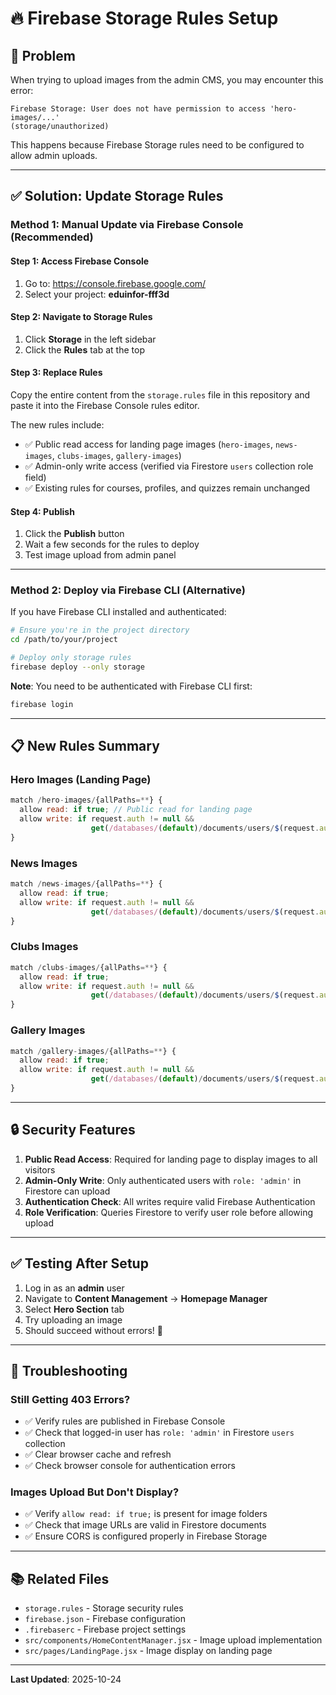 # 🔥 Firebase Storage Rules Setup

## 🐛 Problem
When trying to upload images from the admin CMS, you may encounter this error:
```
Firebase Storage: User does not have permission to access 'hero-images/...'
(storage/unauthorized)
```

This happens because Firebase Storage rules need to be configured to allow admin uploads.

---

## ✅ Solution: Update Storage Rules

### Method 1: Manual Update via Firebase Console (Recommended)

#### Step 1: Access Firebase Console
1. Go to: https://console.firebase.google.com/
2. Select your project: **eduinfor-fff3d**

#### Step 2: Navigate to Storage Rules
1. Click **Storage** in the left sidebar
2. Click the **Rules** tab at the top

#### Step 3: Replace Rules
Copy the entire content from the `storage.rules` file in this repository and paste it into the Firebase Console rules editor.

The new rules include:
- ✅ Public read access for landing page images (`hero-images`, `news-images`, `clubs-images`, `gallery-images`)
- ✅ Admin-only write access (verified via Firestore `users` collection role field)
- ✅ Existing rules for courses, profiles, and quizzes remain unchanged

#### Step 4: Publish
1. Click the **Publish** button
2. Wait a few seconds for the rules to deploy
3. Test image upload from admin panel

---

### Method 2: Deploy via Firebase CLI (Alternative)

If you have Firebase CLI installed and authenticated:

```bash
# Ensure you're in the project directory
cd /path/to/your/project

# Deploy only storage rules
firebase deploy --only storage
```

**Note**: You need to be authenticated with Firebase CLI first:
```bash
firebase login
```

---

## 📋 New Rules Summary

### Hero Images (Landing Page)
```javascript
match /hero-images/{allPaths=**} {
  allow read: if true; // Public read for landing page
  allow write: if request.auth != null && 
                  get(/databases/(default)/documents/users/$(request.auth.uid)).data.role == 'admin';
}
```

### News Images
```javascript
match /news-images/{allPaths=**} {
  allow read: if true;
  allow write: if request.auth != null && 
                  get(/databases/(default)/documents/users/$(request.auth.uid)).data.role == 'admin';
}
```

### Clubs Images
```javascript
match /clubs-images/{allPaths=**} {
  allow read: if true;
  allow write: if request.auth != null && 
                  get(/databases/(default)/documents/users/$(request.auth.uid)).data.role == 'admin';
}
```

### Gallery Images
```javascript
match /gallery-images/{allPaths=**} {
  allow read: if true;
  allow write: if request.auth != null && 
                  get(/databases/(default)/documents/users/$(request.auth.uid)).data.role == 'admin';
}
```

---

## 🔒 Security Features

1. **Public Read Access**: Required for landing page to display images to all visitors
2. **Admin-Only Write**: Only authenticated users with `role: 'admin'` in Firestore can upload
3. **Authentication Check**: All writes require valid Firebase Authentication
4. **Role Verification**: Queries Firestore to verify user role before allowing upload

---

## ✅ Testing After Setup

1. Log in as an **admin** user
2. Navigate to **Content Management** → **Homepage Manager**
3. Select **Hero Section** tab
4. Try uploading an image
5. Should succeed without errors! 🎉

---

## 🐛 Troubleshooting

### Still Getting 403 Errors?
- ✅ Verify rules are published in Firebase Console
- ✅ Check that logged-in user has `role: 'admin'` in Firestore `users` collection
- ✅ Clear browser cache and refresh
- ✅ Check browser console for authentication errors

### Images Upload But Don't Display?
- ✅ Verify `allow read: if true;` is present for image folders
- ✅ Check that image URLs are valid in Firestore documents
- ✅ Ensure CORS is configured properly in Firebase Storage

---

## 📚 Related Files

- `storage.rules` - Storage security rules
- `firebase.json` - Firebase configuration
- `.firebaserc` - Firebase project settings
- `src/components/HomeContentManager.jsx` - Image upload implementation
- `src/pages/LandingPage.jsx` - Image display on landing page

---

**Last Updated**: 2025-10-24
